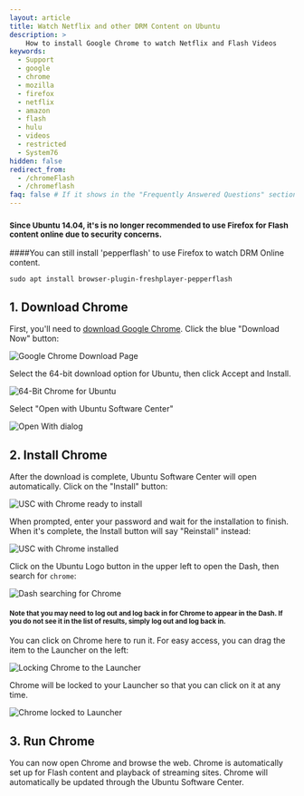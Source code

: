 ```yaml
---
layout: article
title: Watch Netflix and other DRM Content on Ubuntu
description: >
    How to install Google Chrome to watch Netflix and Flash Videos
keywords:
  - Support
  - google
  - chrome
  - mozilla
  - firefox
  - netflix
  - amazon 
  - flash
  - hulu
  - videos
  - restricted
  - System76
hidden: false
redirect_from:
  - /chromeFlash
  - /chromeflash
faq: false # If it shows in the "Frequently Answered Questions" section
---
```




### <small>Since Ubuntu 14.04, it's is no longer recommended to use Firefox for Flash content online due to security concerns. </small>

####You can still install 'pepperflash' to use Firefox to watch  DRM Online content.

`sudo apt install browser-plugin-freshplayer-pepperflash`

## 1. Download Chrome

First, you'll need to [download Google Chrome](https://www.google.com/chrome/). Click the blue "Download Now" button:

![Google Chrome Download Page](/images/onlineDRM/step1.png)

Select the 64-bit download option for Ubuntu, then click Accept and Install.

![64-Bit Chrome for Ubuntu](/images/onlineDRM/step2.png)

Select "Open with Ubuntu Software Center"

![Open With dialog](/images/onlineDRM/step3.png)


## 2. Install Chrome

After the download is complete, Ubuntu Software Center will open automatically. Click on the "Install" button:

![USC with Chrome ready to install](/images/onlineDRM/step4.png)

When prompted, enter your password and wait for the installation to finish. When it's complete, the Install button will say "Reinstall" instead:

![USC with Chrome installed](/images/onlineDRM/step5.png)

Click on the Ubuntu Logo button in the upper left to open the Dash, then search for `chrome`:

![Dash searching for Chrome](/images/onlineDRM/step6.png)

#### <small>Note that you may need to log out and log back in for Chrome to appear in the Dash. If you do not see it in the list of results, simply log out and log back in.</small>

You can click on Chrome here to run it. For easy access, you can drag the item to the Launcher on the left:

![Locking Chrome to the Launcher](/images/onlineDRM/step7.png)

Chrome will be locked to your Launcher so that you can click on it at any time.

![Chrome locked to Launcher](/images/onlineDRM/step8.png)


## 3. Run Chrome

You can now open Chrome and browse the web. Chrome is automatically set up for Flash content and playback of streaming sites. Chrome will automatically be updated through the Ubuntu Software Center.
